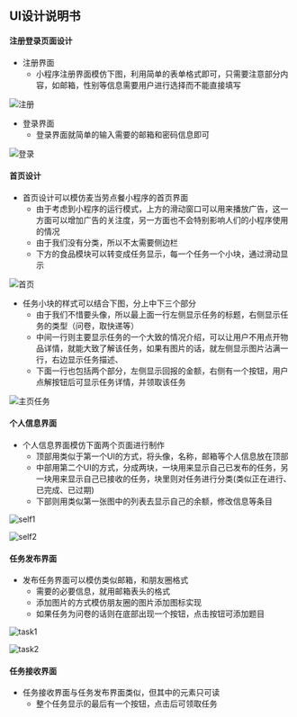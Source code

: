 ## UI设计说明书

#### 注册登录页面设计

* 注册界面
  * 小程序注册界面模仿下图，利用简单的表单格式即可，只需要注意部分内容，如邮箱，性别等信息需要用户进行选择而不能直接填写

![注册](https://github.com/626zdysdq/626zdysdq.github.io/blob/master/source/SA/%E6%B3%A8%E5%86%8C%E7%95%8C%E9%9D%A2.jpeg?raw=true)

* 登录界面
  * 登录界面就简单的输入需要的邮箱和密码信息即可

![登录](https://github.com/626zdysdq/626zdysdq.github.io/blob/master/source/SA/%E7%99%BB%E5%BD%95%E7%95%8C%E9%9D%A2.png?raw=true)

#### 首页设计

* 首页设计可以模仿麦当劳点餐小程序的首页界面
  * 由于考虑到小程序的运行模式，上方的滑动窗口可以用来播放广告，这一方面可以增加广告的关注度，另一方面也不会特别影响人们的小程序使用的情况
  * 由于我们没有分类，所以不太需要侧边栏
  * 下方的食品模块可以转变成任务显示，每一个任务一个小块，通过滑动显示

![首页](https://github.com/626zdysdq/626zdysdq.github.io/blob/master/source/SA/%E9%A6%96%E9%A1%B5.PNG?raw=true)


* 任务小块的样式可以结合下图，分上中下三个部分
  * 由于我们不惜要头像，所以最上面一行左侧显示任务的标题，右侧显示任务的类型（问卷，取快递等）
  * 中间一行则主要显示任务的一个大致的情况介绍，可以让用户不用点开物品详情，就能大致了解该任务，如果有图片的话，就左侧显示图片沾满一行，右边显示任务描述、
  * 下面一行也包括两个部分，左侧显示回报的金额，右侧有一个按钮，用户点解按钮后可显示任务详情，并领取该任务

![主页任务](https://github.com/626zdysdq/626zdysdq.github.io/blob/master/source/SA/%E4%B8%BB%E9%A1%B5%E4%BB%BB%E5%8A%A1%E6%98%BE%E7%A4%BA.png?raw=true)



#### 个人信息界面

* 个人信息界面模仿下面两个页面进行制作
  * 顶部用类似于第一个UI的方式，将头像，名称，邮箱等个人信息放在顶部
  * 中部用第二个UI的方式，分成两块，一块用来显示自己已发布的任务，另一块用来显示自己已接收的任务，块里则对任务进行分类(类似正在进行、已完成、已过期)
  * 下部则用类似第一张图中的列表去显示自己的余额，修改信息等条目

![self1](https://github.com/626zdysdq/626zdysdq.github.io/blob/master/source/SA/%E4%B8%AA%E4%BA%BA%E4%BF%A1%E6%81%AF%E7%95%8C%E9%9D%A2.PNG?raw=true)



![self2](https://github.com/626zdysdq/626zdysdq.github.io/blob/master/source/SA/%E4%B8%AA%E4%BA%BA%E4%BF%A1%E6%81%AF%E7%95%8C%E9%9D%A22.PNG?raw=true)


#### 任务发布界面

* 发布任务界面可以模仿类似邮箱，和朋友圈格式
  * 需要的必要信息，就用邮箱表头的格式
  * 添加图片的方式模仿朋友圈的图片添加图标实现
  * 如果任务为问卷的话则在底部出现一个按钮，点击按钮可添加题目

![task1](https://github.com/626zdysdq/626zdysdq.github.io/blob/master/source/SA/%E4%BB%BB%E5%8A%A1%E5%8F%91%E5%B8%83%E7%95%8C%E9%9D%A2.PNG?raw=true)

![task2](https://github.com/626zdysdq/626zdysdq.github.io/blob/master/source/SA/%E4%BB%BB%E5%8A%A1%E5%8F%91%E5%B8%83%E7%95%8C%E9%9D%A22.PNG?raw=true)

#### 任务接收界面

* 任务接收界面与任务发布界面类似，但其中的元素只可读
  * 整个任务显示的最后有一个按钮，点击后可领取任务









